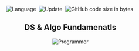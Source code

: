 <div align='center'>

![Language](https://img.shields.io/badge/Language-Python_3-important)&nbsp;
![Update](https://img.shields.io/badge/Last%20Update-September%2017,%202022-brightgreen)&nbsp;
![GitHub code size in bytes](https://img.shields.io/github/languages/code-size/imranxyz/dsa-fundamentals.svg?colorB=RebeccaPurple&label=Code%20Size&style=popout)&nbsp;

<h2> DS & Algo Fundamenatls </h2>

![Programmer](https://github.com/sadanandpai/dsa-interview-challenges/blob/main/programmer.svg)

</div>
